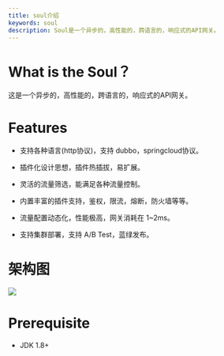 ```yaml
---
title: soul介绍
keywords: soul
description: Soul是一个异步的，高性能的，跨语言的，响应式的API网关。
---
```



# What is the Soul？
这是一个异步的，高性能的，跨语言的，响应式的API网关。

 
# Features

* 支持各种语言(http协议)，支持 dubbo，springcloud协议。

* 插件化设计思想，插件热插拔，易扩展。

* 灵活的流量筛选，能满足各种流量控制。

* 内置丰富的插件支持，鉴权，限流，熔断，防火墙等等。

* 流量配置动态化，性能极高，网关消耗在 1~2ms。

* 支持集群部署，支持 A/B Test，蓝绿发布。


# 架构图

![](/img/architecture/soul-framework.png)
 
# Prerequisite

* JDK 1.8+

